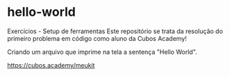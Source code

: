 # hello-world
Exercícios - Setup de ferramentas
Este repositório se trata da resolução do primeiro problema em código como aluno da Cubos Academy!

Criando um arquivo que imprime na tela a sentença "Hello World".

https://cubos.academy/meukit